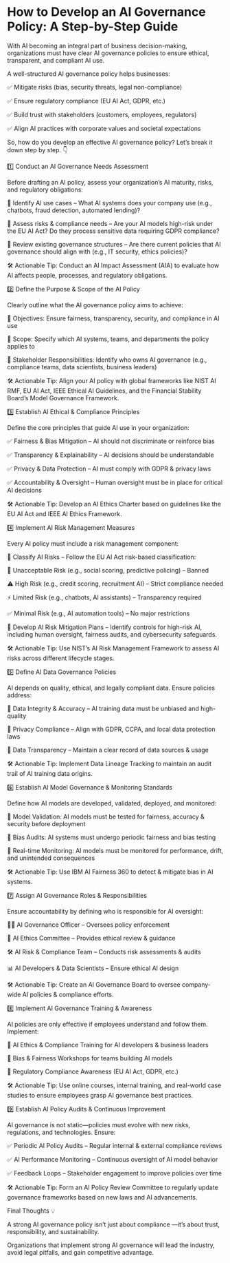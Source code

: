 # How to Develop an AI Governance Policy: A Step-by-Step Guide 
With AI becoming an integral part of business decision-making, organizations must have clear AI governance policies to ensure ethical, transparent, and compliant AI use.

A well-structured AI governance policy helps businesses:

✅ Mitigate risks (bias, security threats, legal non-compliance)

✅ Ensure regulatory compliance (EU AI Act, GDPR, etc.)

✅ Build trust with stakeholders (customers, employees, regulators)

✅ Align AI practices with corporate values and societal expectations

So, how do you develop an effective AI governance policy? Let’s break it down step by step. 👇

1️⃣ Conduct an AI Governance Needs Assessment

Before drafting an AI policy, assess your organization’s AI maturity, risks, and regulatory obligations:

🔹 Identify AI use cases – What AI systems does your company use (e.g., chatbots, fraud detection, automated lending)?

🔹 Assess risks & compliance needs – Are your AI models high-risk under the EU AI Act? Do they process sensitive data requiring GDPR compliance?

🔹 Review existing governance structures – Are there current policies that AI governance should align with (e.g., IT security, ethics policies)?

🛠 Actionable Tip: Conduct an AI Impact Assessment (AIA) to evaluate how AI affects people, processes, and regulatory obligations.

2️⃣ Define the Purpose & Scope of the AI Policy

Clearly outline what the AI governance policy aims to achieve:

📌 Objectives: Ensure fairness, transparency, security, and compliance in AI use

📌 Scope: Specify which AI systems, teams, and departments the policy applies to

📌 Stakeholder Responsibilities: Identify who owns AI governance (e.g., compliance teams, data scientists, business leaders)

🛠 Actionable Tip: Align your AI policy with global frameworks like NIST AI RMF, EU AI Act, IEEE Ethical AI Guidelines, and the Financial Stability Board’s Model Governance Framework.

3️⃣ Establish AI Ethical & Compliance Principles

Define the core principles that guide AI use in your organization:

✅ Fairness & Bias Mitigation – AI should not discriminate or reinforce bias

✅ Transparency & Explainability – AI decisions should be understandable

✅ Privacy & Data Protection – AI must comply with GDPR & privacy laws

✅ Accountability & Oversight – Human oversight must be in place for critical AI decisions

🛠 Actionable Tip: Develop an AI Ethics Charter based on guidelines like the EU AI Act and IEEE AI Ethics Framework.

4️⃣ Implement AI Risk Management Measures

Every AI policy must include a risk management component:

🔹 Classify AI Risks – Follow the EU AI Act risk-based classification:

🚫 Unacceptable Risk (e.g., social scoring, predictive policing) – Banned

⚠ High Risk (e.g., credit scoring, recruitment AI) – Strict compliance needed

⚡ Limited Risk (e.g., chatbots, AI assistants) – Transparency required

✅ Minimal Risk (e.g., AI automation tools) – No major restrictions

🔹 Develop AI Risk Mitigation Plans – Identify controls for high-risk AI, including human oversight, fairness audits, and cybersecurity safeguards.

🛠 Actionable Tip: Use NIST’s AI Risk Management Framework to assess AI risks across different lifecycle stages.

5️⃣ Define AI Data Governance Policies

AI depends on quality, ethical, and legally compliant data. Ensure policies address:

🔹 Data Integrity & Accuracy – AI training data must be unbiased and high-quality

🔹 Privacy Compliance – Align with GDPR, CCPA, and local data protection laws

🔹 Data Transparency – Maintain a clear record of data sources & usage

🛠 Actionable Tip: Implement Data Lineage Tracking to maintain an audit trail of AI training data origins.

6️⃣ Establish AI Model Governance & Monitoring Standards

Define how AI models are developed, validated, deployed, and monitored:

📌 Model Validation: AI models must be tested for fairness, accuracy & security before deployment

📌 Bias Audits: AI systems must undergo periodic fairness and bias testing

📌 Real-time Monitoring: AI models must be monitored for performance, drift, and unintended consequences

🛠 Actionable Tip: Use IBM AI Fairness 360 to detect & mitigate bias in AI systems.

7️⃣ Assign AI Governance Roles & Responsibilities

Ensure accountability by defining who is responsible for AI oversight:

👨‍💼 AI Governance Officer – Oversees policy enforcement

👥 AI Ethics Committee – Provides ethical review & guidance

🛠 AI Risk & Compliance Team – Conducts risk assessments & audits

📊 AI Developers & Data Scientists – Ensure ethical AI design

🛠 Actionable Tip: Create an AI Governance Board to oversee company-wide AI policies & compliance efforts.

8️⃣ Implement AI Governance Training & Awareness

AI policies are only effective if employees understand and follow them. Implement:

📌 AI Ethics & Compliance Training for AI developers & business leaders

📌 Bias & Fairness Workshops for teams building AI models

📌 Regulatory Compliance Awareness (EU AI Act, GDPR, etc.)

🛠 Actionable Tip: Use online courses, internal training, and real-world case studies to ensure employees grasp AI governance best practices.

9️⃣ Establish AI Policy Audits & Continuous Improvement

AI governance is not static—policies must evolve with new risks, regulations, and technologies. Ensure:

✅ Periodic AI Policy Audits – Regular internal & external compliance reviews

✅ AI Performance Monitoring – Continuous oversight of AI model behavior

✅ Feedback Loops – Stakeholder engagement to improve policies over time

🛠 Actionable Tip: Form an AI Policy Review Committee to regularly update governance frameworks based on new laws and AI advancements.

Final Thoughts 💡

A strong AI governance policy isn’t just about compliance —it’s about trust, responsibility, and sustainability.

 Organizations that implement strong AI governance will lead the industry, avoid legal pitfalls, and gain competitive advantage.


